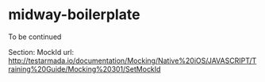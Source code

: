 # midway-boilerplate

To be continued

Section: MockId
url:
http://testarmada.io/documentation/Mocking/Native%20iOS/JAVASCRIPT/Training%20Guide/Mocking%20301/SetMockId